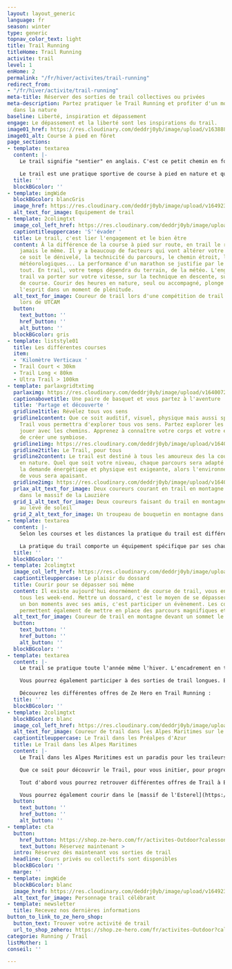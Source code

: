 ```yaml
---
layout: layout_generic
language: fr
season: winter
type: generic
topnav_color_text: light
title: Trail Running
titleHome: Trail Running
activite: trail
level: 1
enHome: 2
permalink: "/fr/hiver/activites/trail-running"
redirect_from:
- "/fr/hiver/activite/trail-running"
meta-title: Réserver des sorties de trail collectives ou privées
meta-description: Partez pratiquer le Trail Running et profiter d'un moment sportif
  dans la nature
baseline: Liberté, inspiration et dépassement
engage: Le dépassement et la liberté sont les inspirations du trail.
image01_href: https://res.cloudinary.com/deddrj0yb/image/upload/v1638883629/website/summer/Trail-foret-seul_ofxowi.jpg
image01_alt: Course à pied en fôret
page_sections:
- template: textarea
  content: |-
    Le trail signifie "sentier" en anglais. C'est ce petit chemin en forêt, en montagne ou dans la jungle qui monte et qui descend, qui tourne et vivote. Ce petit chemin parfois technique, raide, lisse ou rempli de cailloux ou de racines.

    Le trail est une pratique sportive de course à pied en nature et quelques fois dans le milieu urbain. Quelle que soit la course, il présentera du dénivelé. C'est-à-dire que vous trouverez des montées et des descentes.
  title: ''
  blockBGcolor: ''
- template: imgWide
  blockBGcolor: blancGris
  image_href: https://res.cloudinary.com/deddrj0yb/image/upload/v1649234220/website/assets/Recadr%C3%A9es/trail.png
  alt_text_for_image: Equipement de trail
- template: 2colimgtxt
  image_col_left_href: https://res.cloudinary.com/deddrj0yb/image/upload/v1640069842/website/summer/IMG_20210716_180932_893_spbn5s.jpg
  captiontitleuppercase: 'S''évader '
  title: Le trail, c'est lier l'engagement et le bien être
  content: À la différence de la course à pied sur route, en trail le rythme n'est
    jamais le même. Il y a beaucoup de facteurs qui vont altérer votre vitesse. Que
    ce soit le dénivelé, la technicité du parcours, le chemin étroit, les conditions
    météorologiques... La performance d'un marathon se justifie par le temps et c'est
    tout. En trail, votre temps dépendra du terrain, de la météo. L'engagement en
    trail va porter sur votre vitesse, sur la technique en descente, sur votre gestion
    de course. Courir des heures en nature, seul ou accompagné, plonge le corps et
    l'esprit dans un moment de plénitude.
  alt_text_for_image: Coureur de trail lors d'une compétition de trail dans les montagnes
    lors de UTCAM
  button:
    text_button: ''
    href_button: ''
    alt_button: ''
  blockBGcolor: gris
- template: liststyle01
  title: Les différentes courses
  item:
  - 'Kilomètre Verticaux '
  - Trail Court < 30km
  - Trail Long < 80km
  - Ultra Trail > 100km
- template: parlaxgridtxtimg
  parlaximg: https://res.cloudinary.com/deddrj0yb/image/upload/v1640072271/website/summer/IMG_20200627_113908_kkfmdk.jpg
  captionabovetitle: Une paire de basquet et vous partez à l'aventure
  title: 'Partage et découverte '
  gridline1title: Révélez tous vos sens
  gridline1content: Que ce soit auditif, visuel, physique mais aussi spirituel, le
    Trail vous permettra d'explorer tous vos sens. Partez explorer les chemins et
    jouer avec les chemins. Apprenez à connaître votre corps et votre esprit afin
    de créer une symbiose.
  gridline1img: https://res.cloudinary.com/deddrj0yb/image/upload/v1640072271/website/summer/IMG_20200627_060750_fwezp1.jpg
  gridline2title: Le Trail, pour tous
  gridline2content: Le trail est destiné à tous les amoureux des la course à pied
    en nature. Quel que soit votre niveau, chaque parcours sera adapté au votre. Si
    la demande énergétique et physique est exigeante, alors l'environnement lui autour
    de vous sera apaisant.
  gridline2img: https://res.cloudinary.com/deddrj0yb/image/upload/v1640072272/website/summer/IMG_20200528_132727_fnpain.jpg
  prlax_alt_text_for_image: Deux coureurs courant en trail en montagne sur la neige
    dans le massif de la Lauzière
  grid_1_alt_text_for_image: Deux coureurs faisant du trail en montagne sur une crête
    au levé de soleil
  grid_2_alt_text_for_image: Un troupeau de bouquetin en montagne dans le Mercantour
- template: textarea
  content: |-
    Selon les courses et les distances la pratique du trail est différente. Plus la course est courte, plus l'engagement physique sera important. À l’inverse, plus la distance est longue, plus l'engagement mental sera important. Le trail, en plus de son aspect physiologique et physique, demandera une part très importante du mental, de gestion de course et d'alimentation. Ce sont autant de paramètres qui rendent cette pratique encore plus intéressante et riche.

    La pratique du trail comporte un équipement spécifique par ses chaussures, ses vêtements, ses sacs à dos d'hydratation, le port de bâtons etc.
  title: ''
  blockBGcolor: ''
- template: 2colimgtxt
  image_col_left_href: https://res.cloudinary.com/deddrj0yb/image/upload/v1640072272/website/summer/IMG_20200809_090044_skturv.jpg
  captiontitleuppercase: Le plaisir du dossard
  title: Courir pour se dépasser soi même
  content: Il existe aujourd'hui énormément de course de trail, vous en trouverez
    tous les week-end. Mettre un dossard, c'est le moyen de se dépasser, de passer
    un bon moments avec ses amis, c'est participer un évènement. Les compétitions
    permettent également de mettre en place des parcours magnifiques et uniques.
  alt_text_for_image: Coureur de trail en montagne devant un sommet le cheval noir
  button:
    text_button: ''
    href_button: ''
    alt_button: ''
  blockBGcolor: ''
- template: textarea
  content: |-
    Le trail se pratique toute l'année même l'hiver. L'encadrement en trail est idéal si vous souhaitez progresser, découvrir et partager. Un coach en trail running vous permettra d'évoluer et de progresser que ce soit en montée, en descente, sur plat. Cela pourra se travailler sur des séances dîtes spécifiques.

    Vous pourrez également participer à des sorties de trail longues. Elles permettront de découvrir un lieu, un environnement avec un groupe.

    Découvrez les différentes offres de Ze Hero en Trail Running :
  title: ''
  blockBGcolor: ''
- template: 2colimgtxt
  blockBGcolor: blanc
  image_col_left_href: https://res.cloudinary.com/deddrj0yb/image/upload/v1649774637/website/By%20Ze%20Hero%20Activity/IMG_20200723_153328_1.jpg
  alt_text_for_image: Coureur de trail dans les Alpes Maritimes sur le Cheiron
  captiontitleuppercase: Le Trail dans les Préalpes d'Azur
  title: Le Trail dans les Alpes Maritimes
  content: |-
    Le Trail dans les Alpes Maritimes est un paradis pour les traileurs, les amoureux de la nature et de l'endurance. La variété de l'environnement est un incroyable et son terrain de jeux est très varié. Que ce soit près de la mer avec des chemins de littoral, les collines et ses plaines plus sauvage et aride des Préalpes d'Azur, aux montagnes du Mercantour, le choix est immense.

    Que ce soit pour découvrir le Trail, pour vous initier, pour progresser et vous perfectionner, chez Ze Hero, vous découvrirez différentes offres.

    Tout d'abord vous pourrez retrouver différentes offres de Trail à Bar sur Loup et ses environs dans les Préalpes d'Azur : [Trail à Bar sur Loup avec différentes offres de niveau.](https://shop.ze-hero.com/fr/activites-Outdoor?station=Le+Bar+sur+loup&calessonstype=all&catypegenderlistsummer=all&calessonsactivitytype=Trail&start-date=)

    Vous pourrez également courir dans le [massif de l'Esterel](https://shop.ze-hero.com/fr/activites-Outdoor/trail/17205-trail-journee-activite-ze-hero) ainsi que retrouver différentes formules d'entraînement plus spécifique vers [Antibes](https://shop.ze-hero.com/fr/activites-Outdoor?station=Antibes&calessonstype=all&catypegenderlistsummer=all&calessonsactivitytype=Trail&start-date=).
  button:
    text_button: ''
    href_button: ''
    alt_button: ''
- template: cta
  button:
    href_button: https://shop.ze-hero.com/fr/activites-Outdoor?calessonstype=all&catypegenderlistsummer=all&calessonsactivitytype=Trail&start-date=
    text_button: Réservez maintenant >
  intro: Réservez dès maintenant vos sorties de trail
  headline: Cours privés ou collectifs sont disponibles
  blockBGcolor: ''
  marge: ''
- template: imgWide
  blockBGcolor: blanc
  image_href: https://res.cloudinary.com/deddrj0yb/image/upload/v1649238382/website/assets/Personnages%20poses/Poses%20format%20large/Trail_Running.png
  alt_text_for_image: Personnage trail célébrant
- template: newsletter
  title: Recevez nos dernières informations
button_to_link_to_ze_hero_shop:
  button_text: Trouver votre activité de trail
  url_to_shop_zehero: https://shop.ze-hero.com/fr/activites-Outdoor?calessonstype=all&catypegenderlistsummer=all&calessonsactivitytype=Trail&start-date=
categorie: Running / Trail
listMother: 1
conseil: ''

---
```

